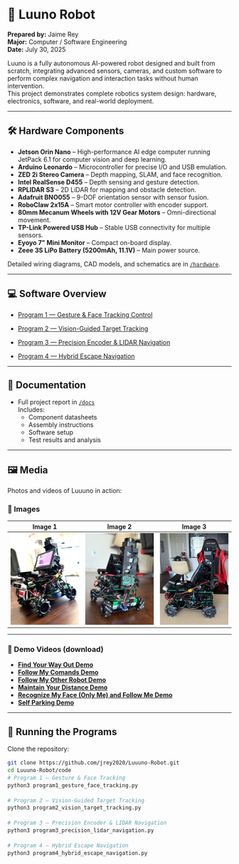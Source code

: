 # 🤖 Luuno Robot

**Prepared by:** Jaime Rey  
**Major:** Computer / Software Engineering  
**Date:** July 30, 2025  

Luuno is a fully autonomous AI-powered robot designed and built from scratch, integrating advanced sensors, cameras, and custom software to perform complex navigation and interaction tasks without human intervention.  
This project demonstrates complete robotics system design: hardware, electronics, software, and real-world deployment.

---

## 🛠 Hardware Components

- **Jetson Orin Nano** – High-performance AI edge computer running JetPack 6.1 for computer vision and deep learning.
- **Arduino Leonardo** – Microcontroller for precise I/O and USB emulation.
- **ZED 2i Stereo Camera** – Depth mapping, SLAM, and face recognition.
- **Intel RealSense D455** – Depth sensing and gesture detection.
- **RPLIDAR S3** – 2D LiDAR for mapping and obstacle detection.
- **Adafruit BNO055** – 9-DOF orientation sensor with sensor fusion.
- **RoboClaw 2x15A** – Smart motor controller with encoder support.
- **80mm Mecanum Wheels with 12V Gear Motors** – Omni-directional movement.
- **TP-Link Powered USB Hub** – Stable USB connectivity for multiple sensors.
- **Eyoyo 7" Mini Monitor** – Compact on-board display.
- **Zeee 3S LiPo Battery (5200mAh, 11.1V)** – Main power source.

Detailed wiring diagrams, CAD models, and schematics are in [`/hardware`](hardware).

---

## 💻 Software Overview

- [Program 1 — Gesture & Face Tracking Control](code/program1_gesture_face_tracking.py)

- [Program 2 — Vision-Guided Target Tracking](code/program2_vision_target_tracking.py)

- [Program 3 — Precision Encoder & LIDAR Navigation](code/program3_precision_lidar_navigation.py)

- [Program 4 — Hybrid Escape Navigation](code/program4_hybrid_escape_navigation.py)


---

## 📄 Documentation
- Full project report in [`/docs`](docs)  
  Includes:
  - Component datasheets
  - Assembly instructions
  - Software setup
  - Test results and analysis

---

## 🖼️ Media

Photos and videos of Luuuno in action:

### 📸 Images
| Image 1 | Image 2 | Image 3 |
| ------- | ------- | ------- |
| ![Luuuno Pic 1](media/01_luuno_pic_1.jpg) | ![Luuuno Pic 2](media/02_luuno_pic_2.jpg) | ![Luuuno Pic 3](media/03_luuno_pic_3.jpg) |





---

### 🎥 Demo Videos (download)

- **[Find Your Way Out Demo](media/find_your_way_out_demo.mp4?raw=1)**
- **[Follow My Comands Demo](media/follow_my_comands_demo.mp4?raw=1)**
- **[Follow My Other Robot Demo](media/follow_my_other_robot_demo.mp4?raw=1)**
- **[Maintain Your Distance Demo](media/mantain_your_distance_demo.mp4?raw=1)**
- **[Recognize My Face (Only Me) and Follow Me Demo](media/recognize_my_face_only_me_and_follow_me_demo.mp4?raw=1)**
- **[Self Parking Demo](media/self_parking_demo.mp4?raw=1)**



---
## 🚀 Running the Programs

Clone the repository:
```bash
git clone https://github.com/jrey2020/Luuuno-Robot.git
cd Luuuno-Robot/code
# Program 1 – Gesture & Face Tracking
python3 program1_gesture_face_tracking.py

# Program 2 – Vision-Guided Target Tracking
python3 program2_vision_target_tracking.py

# Program 3 – Precision Encoder & LIDAR Navigation
python3 program3_precision_lidar_navigation.py

# Program 4 – Hybrid Escape Navigation
python3 program4_hybrid_escape_navigation.py



